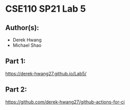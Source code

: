 # CSE110 SP21 Lab 5

## Author(s):
- Derek Hwang
- Michael Shao

## Part 1:

https://derek-hwang27.github.io/Lab5/

## Part 2:

https://github.com/derek-hwang27/github-actions-for-ci